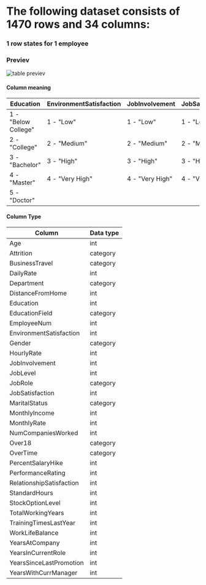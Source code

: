 # The following dataset consists of 1470 rows and 34 columns:

### 1 row states for 1 employee

### Previev

![table previev](~/img/data_head.png)

#### Column meaning
| Education           | EnvironmentSatisfaction | JobInvolvement  | JobSatisfaction | PerformanceRating | RelationshipSatisfaction | WorkLifeBalance |
|---------------------|-------------------------|-----------------|-----------------|-------------------|--------------------------|-----------------|
| 1 - "Below College" | 1 - "Low"               | 1 - "Low"       | 1 - "Low"       | 1 - "Low"         | 1 - "Low"                | 1 - "Bad"       |
| 2 - "College"       | 2 - "Medium"            | 2 - "Medium"    | 2 - "Medium"    | 2 - "Good"        | 2 - "Medium"             | 2 - "Good"      |
| 3 - "Bachelor"      | 3 - "High"              | 3 - "High"      | 3 - "High"      | 3 - "Excellent"   | 3 - "High"               | 3 - "Better"    |
| 4 - "Master"        | 4 - "Very High"         | 4 - "Very High" | 4 - "Very High" | 4 - "Outstanding" | 4 - "Very High"          | 4 - "Best"      |
| 5 - "Doctor"        |                         |                 |                 |                   |                          |                 |

#### Column Type
Column | Data type
--- | --- 
Age | int
Attrition | category
BusinessTravel | category
DailyRate | int
Department | category
DistanceFromHome | int 
Education | int 
EducationField | category
EmployeeNum | int
EnvironmentSatisfaction | int 
Gender | category
HourlyRate | int 
JobInvolvement | int 
JobLevel | int 
JobRole | category
JobSatisfaction | int 
MaritalStatus | category 
MonthlyIncome | int 
MonthlyRate | int 
NumCompaniesWorked | int 
Over18 | category
OverTime | category
PercentSalaryHike | int 
PerformanceRating | int 
RelationshipSatisfaction | int 
StandardHours | int 
StockOptionLevel | int 
TotalWorkingYears | int 
TrainingTimesLastYear | int 
WorkLifeBalance | int 
YearsAtCompany | int 
YearsInCurrentRole | int 
YearsSinceLastPromotion | int 
YearsWithCurrManager | int